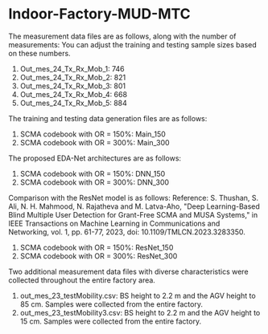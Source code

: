 # Indoor-Factory-MUD-MTC

The measurement data files are as follows, along with the number of measurements:
You can adjust the training and testing sample sizes based on these numbers.

1) Out_mes_24_Tx_Rx_Mob_1: 746
2) Out_mes_24_Tx_Rx_Mob_2: 821
3) Out_mes_24_Tx_Rx_Mob_3: 801
4) Out_mes_24_Tx_Rx_Mob_4: 668
5) Out_mes_24_Tx_Rx_Mob_5: 884
   
The training and testing data generation files are as follows:
1) SCMA codebook with OR = 150%: Main_150
2) SCMA codebook with OR = 300%: Main_300
   
The proposed EDA-Net architectures are as follows:
1) SCMA codebook with OR = 150%: DNN_150
2) SCMA codebook with OR = 300%: DNN_300
   
Comparison with the ResNet model is as follows:
Reference: 
S. Thushan, S. Ali, N. H. Mahmood, N. Rajatheva and M. Latva-Aho, 
"Deep Learning-Based Blind Multiple User Detection for Grant-Free SCMA and MUSA Systems," 
in IEEE Transactions on Machine Learning in Communications and Networking, 
vol. 1, pp. 61-77, 2023, doi: 10.1109/TMLCN.2023.3283350.

1) SCMA codebook with OR = 150%: ResNet_150
2) SCMA codebook with OR = 300%: ResNet_300

Two additional measurement data files with diverse characteristics were collected throughout the entire factory area. 
1) out_mes_23_testMobility.csv: BS height to 2.2 m and the AGV height to 85 cm. Samples were collected from the entire factory. 
2) out_mes_23_testMobility3.csv: BS height to 2.2 m and the AGV height to 15 cm. Samples were collected from the entire factory.
